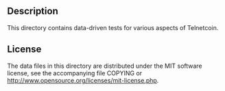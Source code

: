 Description
------------

This directory contains data-driven tests for various aspects of Telnetcoin.

License
--------

The data files in this directory are distributed under the MIT software
license, see the accompanying file COPYING or
http://www.opensource.org/licenses/mit-license.php.

